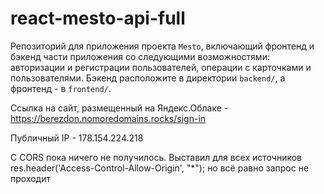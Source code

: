 # react-mesto-api-full
Репозиторий для приложения проекта `Mesto`, включающий фронтенд и бэкенд части приложения со следующими возможностями: авторизации и регистрации пользователей, операции с карточками и пользователями. Бэкенд расположите в директории `backend/`, а фронтенд - в `frontend/`. 
  
Ссылка на сайт, размещенный на Яндекс.Облаке - https://berezdon.nomoredomains.rocks/sign-in

Публичный IP - 178.154.224.218

С CORS пока ничего не получилось. Выставил для всех источников res.header('Access-Control-Allow-Origin', "*"); но всё равно запрос не проходит

